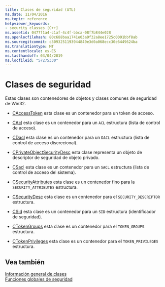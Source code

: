 ```yaml
---
title: Clases de seguridad (ATL)
ms.date: 11/04/2016
ms.topic: reference
helpviewer_keywords:
- security classes [C++]
ms.assetid: 0477f1a4-c1af-4c4f-bbca-08f7b844e028
ms.openlocfilehash: 80c688baa1741e03a9f32a8ee1725c0091bbf8ab
ms.sourcegitcommit: c3093251193944840e3d0a068ecc30e6449624ba
ms.translationtype: MT
ms.contentlocale: es-ES
ms.lasthandoff: 03/04/2019
ms.locfileid: "57275330"
---
```

# <a name="security-classes"></a>Clases de seguridad

Estas clases son contenedores de objetos y clases comunes de seguridad de Win32.

- [CAccessToken](../atl/reference/caccesstoken-class.md) esta clase es un contenedor para un token de acceso.

- [CAcl](../atl/reference/cacl-class.md) esta clase es un contenedor para un `ACL` estructura (lista de control de acceso).

- [CDacl](../atl/reference/cdacl-class.md) esta clase es un contenedor para un `DACL` estructura (lista de control de acceso discrecional).

- [CPrivateObjectSecurityDesc](../atl/reference/cprivateobjectsecuritydesc-class.md) esta clase representa un objeto de descriptor de seguridad de objeto privado.

- [CSacl](../atl/reference/csacl-class.md) esta clase es un contenedor para un `SACL` estructura (lista de control de acceso del sistema).

- [CSecurityAttributes](../atl/reference/csecurityattributes-class.md) esta clase es un contenedor fino para la `SECURITY_ATTRIBUTES` estructura.

- [CSecurityDesc](../atl/reference/csecuritydesc-class.md) esta clase es un contenedor para el `SECURITY_DESCRIPTOR` estructura.

- [CSid](../atl/reference/csid-class.md) esta clase es un contenedor para un `SID` estructura (identificador de seguridad).

- [CTokenGroups](../atl/reference/ctokengroups-class.md) esta clase es un contenedor para el `TOKEN_GROUPS` estructura.

- [CTokenPrivileges](../atl/reference/ctokenprivileges-class.md) esta clase es un contenedor para el `TOKEN_PRIVILEGES` estructura.

## <a name="see-also"></a>Vea también

[Información general de clases](../atl/atl-class-overview.md)<br/>
[Funciones globales de seguridad](../atl/reference/security-global-functions.md)
